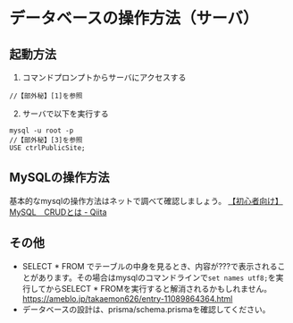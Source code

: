 # データベースの操作方法（サーバ）

## 起動方法

1. コマンドプロンプトからサーバにアクセスする

```
//【部外秘】[1]を参照
```

2. サーバで以下を実行する

```
mysql -u root -p
//【部外秘】[3]を参照
USE ctrlPublicSite;
```

## MySQLの操作方法

基本的なmysqlの操作方法はネットで調べて確認しましょう。
[【初心者向け】MySQL　CRUDとは - Qiita](https://qiita.com/kt103/items/42878f30236364ad2f66)

## その他

- SELECT * FROM でテーブルの中身を見るとき、内容が???で表示されることがあります。その場合はmysqlのコマンドラインで`set names utf8;`を実行してからSELECT * FROMを実行すると解消されるかもしれません。https://ameblo.jp/takaemon626/entry-11089864364.html
- データベースの設計は、prisma/schema.prismaを確認してください。
